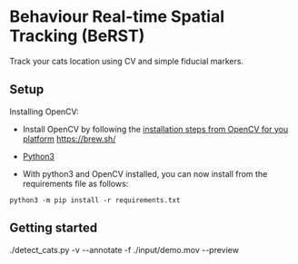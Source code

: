 # Behaviour Real-time Spatial Tracking (BeRST)

Track your cats location using CV and simple fiducial markers.

## Setup

Installing OpenCV:
- Install OpenCV by following the [installation steps from OpenCV for you platform](https://docs.opencv.org/4.x/df/d65/tutorial_table_of_content_introduction.html)
https://brew.sh/

- [Python3](https://www.python.org/downloads/) 
- With python3 and OpenCV installed, you can now install from the requirements file as follows:

`python3 -m pip install -r requirements.txt`

## Getting started

./detect_cats.py -v --annotate -f ./input/demo.mov --preview   

